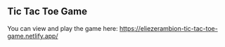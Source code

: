 ## Tic Tac Toe Game

You can view and play the game here:
https://eliezerambion-tic-tac-toe-game.netlify.app/
